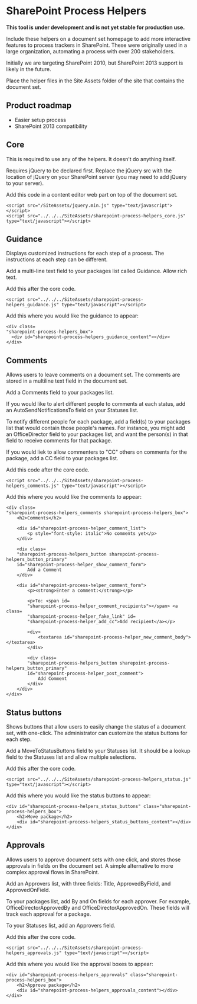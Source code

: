 SharePoint Process Helpers
=======

**This tool is under development and is not yet stable for production use.**

Include these helpers on a document set homepage to add more interactive features to process trackers in SharePoint. These were originally used in a large organization, automating a process with over 200 stakeholders.

Initially we are targeting SharePoint 2010, but SharePoint 2013 support is likely in the future.

Place the helper files in the Site Assets folder of the site that contains the document set.

## Product roadmap

- Easier setup process
- SharePoint 2013 compatibility

## Core

This is required to use any of the helpers. It doesn’t do anything itself.

Requires jQuery to be declared first. Replace the jQuery src with the location of jQuery on your SharePoint server (you may need to add jQuery to your server).

Add this code in a content editor web part on top of the document set.
```
<script src="/SiteAssets/jquery.min.js" type="text/javascript"></script>
<script src="../../../SiteAssets/sharepoint-process-helpers_core.js" type="text/javascript"></script>
```

## Guidance

Displays customized instructions for each step of a process. The instructions at each step can be different.

Add a multi-line text field to your packages list called Guidance. Allow rich text.

Add this after the core code.

```
<script src="../../../SiteAssets/sharepoint-process-helpers_guidance.js" type="text/javascript"></script>
```

Add this where you would like the guidance to appear:

```
<div class=
"sharepoint-process-helpers_box">
  <div id="sharepoint-process-helpers_guidance_content"></div>
</div>
```

## Comments

Allows users to leave comments on a document set. The comments are stored in a multiline text field in the document set.

Add a Comments field to your packages list.

If you would like to alert different people to comments at each status, add an AutoSendNotificationsTo field on your Statuses list.

To notify different people for each package, add a field(s) to your packages list that would contain those people's names. For instance, you might add an OfficeDirector field to your packages list, and want the person(s) in that field to receive comments for that package.

If you would liek to allow commenters to "CC" others on comments for the package, add a CC field to your packages list.

Add this code after the core code.

```
<script src="../../../SiteAssets/sharepoint-process-helpers_comments.js" type="text/javascript"></script>
```

Add this where you would like the comments to appear:

```
<div class=
"sharepoint-process-helpers_comments sharepoint-process-helpers_box">
	<h2>Comments</h2>

	<div id="sharepoint-process-helper_comment_list">
		<p style="font-style: italic">No comments yet</p>
	</div>

	<div class=
	"sharepoint-process-helpers_button sharepoint-process-helpers_button_primary"
	id="sharepoint-process-helper_show_comment_form">
		Add a Comment
	</div>

	<div id="sharepoint-process-helper_comment_form">
		<p><strong>Enter a comment:</strong></p>

		<p>To: <span id=
		"sharepoint-process-helper_comment_recipients"></span> <a class=
		"sharepoint-process-helper_fake_link" id=
		"sharepoint-process-helper_add_cc">Add recipient</a></p>

		<div>
			<textarea id="sharepoint-process-helper_new_comment_body">
</textarea>
		</div>

		<div class=
		"sharepoint-process-helpers_button sharepoint-process-helpers_button_primary"
		id="sharepoint-process-helper_post_comment">
			Add Comment
		</div>
	</div>
</div>
```

## Status buttons

Shows buttons that allow users to easily change the status of a document set, with one-click. The administrator can customize the status buttons for each step.

Add a MoveToStatusButtons field to your Statuses list. It should be a lookup field to the Statuses list and allow multiple selections.

Add this after the core code.

```
<script src="../../../SiteAssets/sharepoint-process-helpers_status.js" type="text/javascript"></script>
```

Add this where you would like the status buttons to appear:

```
<div id="sharepoint-process-helpers_status_buttons" class="sharepoint-process-helpers_box">
	<h2>Move package</h2>
	<div id="sharepoint-process-helpers_status_buttons_content"></div>
</div>
```

## Approvals

Allows users to approve document sets with one click, and stores those approvals in fields on the document set. A simple alternative to more complex approval flows in SharePoint.

Add an Approvers list, with three fields: Title, ApprovedByField, and ApprovedOnField.

To your packages list, add By and On fields for each approver. For example, OfficeDirectorApprovedBy and OfficeDirectorApprovedOn. These fields will track each approval for a package.

To your Statuses list, add an Approvers field.

Add this after the core code.

```
<script src="../../../SiteAssets/sharepoint-process-helpers_approvals.js" type="text/javascript"></script>
```

Add this where you would like the approval boxes to appear:

```
<div id="sharepoint-process-helpers_approvals" class="sharepoint-process-helpers_box">
	<h2>Approve package</h2>
	<div id="sharepoint-process-helpers_approvals_content"></div>
</div>
```


